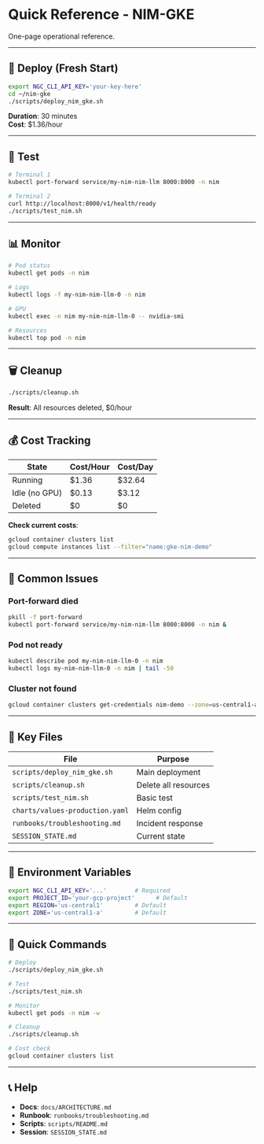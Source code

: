 # Quick Reference - NIM-GKE

One-page operational reference.

---

## 🚀 Deploy (Fresh Start)

```bash
export NGC_CLI_API_KEY='your-key-here'
cd ~/nim-gke
./scripts/deploy_nim_gke.sh
```

**Duration**: 30 minutes  
**Cost**: $1.36/hour

---

## 🧪 Test

```bash
# Terminal 1
kubectl port-forward service/my-nim-nim-llm 8000:8000 -n nim

# Terminal 2
curl http://localhost:8000/v1/health/ready
./scripts/test_nim.sh
```

---

## 📊 Monitor

```bash
# Pod status
kubectl get pods -n nim

# Logs
kubectl logs -f my-nim-nim-llm-0 -n nim

# GPU
kubectl exec -n nim my-nim-nim-llm-0 -- nvidia-smi

# Resources
kubectl top pod -n nim
```

---

## 🗑️ Cleanup

```bash
./scripts/cleanup.sh
```

**Result**: All resources deleted, $0/hour

---

## 💰 Cost Tracking

| State | Cost/Hour | Cost/Day |
|-------|-----------|----------|
| Running | $1.36 | $32.64 |
| Idle (no GPU) | $0.13 | $3.12 |
| Deleted | $0 | $0 |

**Check current costs**:
```bash
gcloud container clusters list
gcloud compute instances list --filter="name:gke-nim-demo"
```

---

## 🔧 Common Issues

### Port-forward died

```bash
pkill -f port-forward
kubectl port-forward service/my-nim-nim-llm 8000:8000 -n nim &
```

### Pod not ready

```bash
kubectl describe pod my-nim-nim-llm-0 -n nim
kubectl logs my-nim-nim-llm-0 -n nim | tail -50
```

### Cluster not found

```bash
gcloud container clusters get-credentials nim-demo --zone=us-central1-a
```

---

## 📁 Key Files

| File | Purpose |
|------|---------|
| `scripts/deploy_nim_gke.sh` | Main deployment |
| `scripts/cleanup.sh` | Delete all resources |
| `scripts/test_nim.sh` | Basic test |
| `charts/values-production.yaml` | Helm config |
| `runbooks/troubleshooting.md` | Incident response |
| `SESSION_STATE.md` | Current state |

---

## 🔑 Environment Variables

```bash
export NGC_CLI_API_KEY='...'        # Required
export PROJECT_ID='your-gcp-project'      # Default
export REGION='us-central1'         # Default
export ZONE='us-central1-a'         # Default
```

---

## 🎯 Quick Commands

```bash
# Deploy
./scripts/deploy_nim_gke.sh

# Test
./scripts/test_nim.sh

# Monitor
kubectl get pods -n nim -w

# Cleanup
./scripts/cleanup.sh

# Cost check
gcloud container clusters list
```

---

## 📞 Help

- **Docs**: `docs/ARCHITECTURE.md`
- **Runbook**: `runbooks/troubleshooting.md`
- **Scripts**: `scripts/README.md`
- **Session**: `SESSION_STATE.md`

